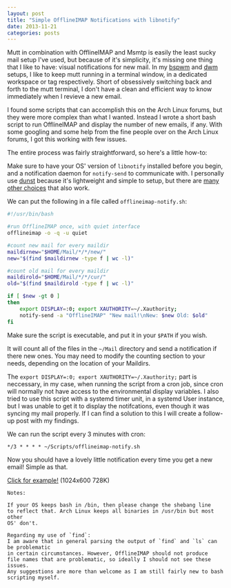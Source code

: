 ```yaml
---
layout: post
title: "Simple OfflineIMAP Notifications with libnotify"
date: 2013-11-21
categories: posts
---
```

 
Mutt in combination with OfflineIMAP and Msmtp is easily the least sucky mail setup
I've used, but because of it's simplicity, it's missing one thing that I 
like to have: visual notifications for new mail. In my [bspwm][bspwm] 
and [dwm][dwm] setups, I like to keep mutt running in a terminal window, 
in a dedicated workspace or tag respectively. Short of obsessively switching 
back and forth to the mutt terminal, I don't have a clean and efficient 
way to know immediately when I revieve a new email.

I found some scripts that can accomplish this on the Arch Linux forums, but
they were more complex than what I wanted. Instead I wrote a short bash script 
to run OfflineIMAP and display the number of new emails, if any. With some googling and 
some help from the fine people over on the Arch Linux forums, I got this working 
with few issues.

The entire process was fairly straightforward, so here's a little how-to: 

Make sure to have your OS' version of `libnotify` installed 
before you begin, and a notification daemon for `notify-send` 
to communicate with. I personally use [dunst][dunst] because it's 
lightweight and simple to setup, but there are [many other choices][notify] 
that also work.

We can put the following in a file called `offlineimap-notify.sh`: 

```bash
#!/usr/bin/bash

#run OfflineIMAP once, with quiet interface
offlineimap -o -q -u quiet

#count new mail for every maildir
maildirnew="$HOME/Mail/*/*/new/"
new="$(find $maildirnew -type f | wc -l)"

#count old mail for every maildir
maildirold="$HOME/Mail/*/*/cur/"
old="$(find $maildirold -type f | wc -l)"

if [ $new -gt 0 ] 
then
    export DISPLAY=:0; export XAUTHORITY=~/.Xauthority; 
    notify-send -a "OfflineIMAP" "New mail!\nNew: $new Old: $old"
fi
```

Make sure the script is executable, and put it in your `$PATH` if you wish.

It will count all of the files in the `~/Mail` directory and send a notification 
if there new ones. You may need to modify the counting section to your needs, depending
on the location of your Maildirs.

The `export DISPLAY=:0; export XAUTHORITY=~/.Xauthority;` part is neccessary, 
in my case, when running the script from a cron job, since cron will normally 
not have access to the environmental display variables. I also tried to use
this script with a systemd timer unit, in a systemd User instance, but I 
was unable to get it to display the notifcations, even though it was syncing
my mail properly. If I can find a solution to this I will create a follow-up
post with my findings.

We can run the script every 3 minutes with cron:

```
*/3 * * * * ~/Scripts/offlineimap-notify.sh
```

Now you should have a lovely little notification every time you get a new 
email! Simple as that.

[Click for example!][muttimg] (1024x600 728K)

```
Notes: 

If your OS keeps bash in /bin, then please change the shebang line 
to reflect that. Arch Linux keeps all binaries in /usr/bin but most other 
OS' don't.

Regarding my use of `find`: 
I am aware that in general parsing the output of `find` and `ls` can be problematic 
in certain circumstances. However, OfflineIMAP should not produce 
file names that are problematic, so ideally I should not see these issues. 
Any suggestions are more than welcome as I am still fairly new to bash
scripting myself.
```

[bspwm]: https://bbs.archlinux.org/viewtopic.php?id=149444
[dwm]: http://dwm.suckless.org/
[dunst]: https://www.archlinux.org/packages/community/x86_64/dunst/
[notify]: https://wiki.archlinux.org/index.php/Libnotify#Builtin_servers
[aside]: https://bbs.archlinux.org/viewtopic.php?pid=1346862#p1346862
[muttimg]: /mutt.png

